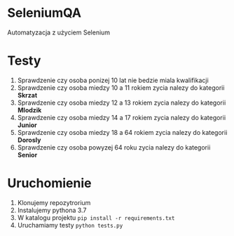 # SeleniumQA
Automatyzacja z użyciem Selenium

# Testy

1. Sprawdzenie czy osoba ponizej 10 lat nie bedzie miala kwalifikacji
2. Sprawdzenie czy osoba miedzy 10 a 11 rokiem zycia nalezy do kategorii __Skrzat__
3. Sprawdzenie czy osoba miedzy 12 a 13 rokiem zycia nalezy do kategorii __Mlodzik__
4. Sprawdzenie czy osoba miedzy 14 a 17 rokiem zycia nalezy do kategorii __Junior__
5. Sprawdzenie czy osoba miedzy 18 a 64 rokiem zycia nalezy do kategorii __Dorosly__
6. Sprawdzenie czy osoba powyzej 64 roku zycia nalezy do kategorii __Senior__

# Uruchomienie
1. Klonujemy repozytrorium
2. Instalujemy pythona 3.7
3. W katalogu projektu `pip install -r requirements.txt`
4. Uruchamiamy testy `python tests.py`